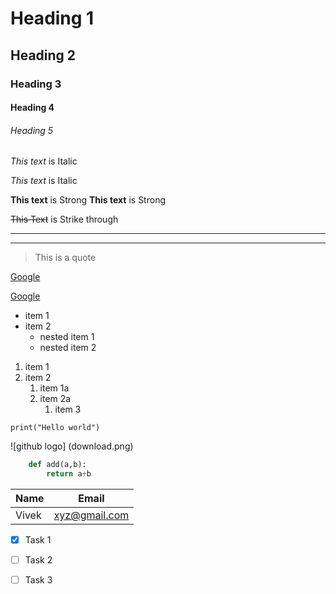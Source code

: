 
<!-- Headings -->

# Heading 1
## Heading 2
### Heading 3
#### Heading 4
###### Heading 5


<!-- Italics -->

*This text* is Italic

_This text_ is Italic

<!-- Strong/Bold -->

**This text** is Strong
__This text__ is Strong

<!-- Strikethrough -->

~~This Text~~ is Strike through

<!-- Horizontal rule -->

---

___

<!-- Block quotes -->

> This is a quote

<!-- Links -->

[Google](www.google.com)

[Google](www.google.com,"google")


<!-- unordered lists -->

* item 1
* item 2
  * nested item 1
  * nested item 2

<!-- ordered lists -->

1. item 1
2. item 2
   1. item 1a
   2. item 2a
      1. item 3

<!-- inline code block -->

`print("Hello world")`

<!-- Images -->

![github logo] (download.png)


<!-- github markdown -->

<!-- Code blocks -->

``` python
    def add(a,b):
        return a+b
```
<!-- tables -->

| Name | Email |
|------|-------|
| Vivek | xyz@gmail.com |

 <!--Task lists  -->
 * [x] Task 1
 * [ ] Task 2
 * [ ] Task 3



